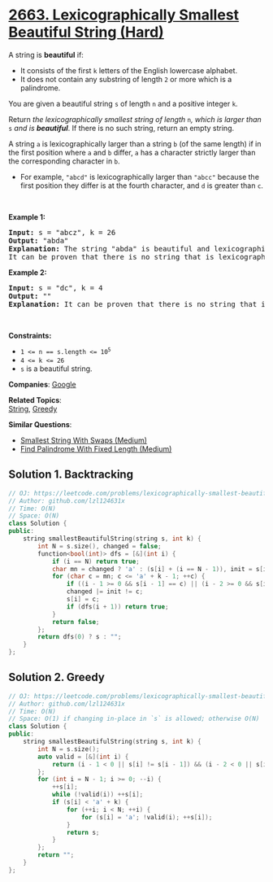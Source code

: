# [2663. Lexicographically Smallest Beautiful String (Hard)](https://leetcode.com/problems/lexicographically-smallest-beautiful-string)

<p>A string is <strong>beautiful</strong> if:</p>
<ul>
	<li>It consists of the first <code>k</code> letters of the English lowercase alphabet.</li>
	<li>It does not contain any substring of length <code>2</code> or more which is a palindrome.</li>
</ul>
<p>You are given a beautiful string <code>s</code> of length <code>n</code> and a positive integer <code>k</code>.</p>
<p>Return <em>the lexicographically smallest string of length </em><code>n</code><em>, which is larger than </em><code>s</code><em> and is <strong>beautiful</strong></em>. If there is no such string, return an empty string.</p>
<p>A string <code>a</code> is lexicographically larger than a string <code>b</code> (of the same length) if in the first position where <code>a</code> and <code>b</code> differ, <code>a</code> has a character strictly larger than the corresponding character in <code>b</code>.</p>
<ul>
	<li>For example, <code>"abcd"</code> is lexicographically larger than <code>"abcc"</code> because the first position they differ is at the fourth character, and <code>d</code> is greater than <code>c</code>.</li>
</ul>
<p>&nbsp;</p>
<p><strong class="example">Example 1:</strong></p>
<pre><strong>Input:</strong> s = "abcz", k = 26
<strong>Output:</strong> "abda"
<strong>Explanation:</strong> The string "abda" is beautiful and lexicographically larger than the string "abcz".
It can be proven that there is no string that is lexicographically larger than the string "abcz", beautiful, and lexicographically smaller than the string "abda".
</pre>
<p><strong class="example">Example 2:</strong></p>
<pre><strong>Input:</strong> s = "dc", k = 4
<strong>Output:</strong> ""
<strong>Explanation:</strong> It can be proven that there is no string that is lexicographically larger than the string "dc" and is beautiful.
</pre>
<p>&nbsp;</p>
<p><strong>Constraints:</strong></p>
<ul>
	<li><code>1 &lt;= n == s.length &lt;= 10<sup>5</sup></code></li>
	<li><code>4 &lt;= k &lt;= 26</code></li>
	<li><code>s</code> is a beautiful string.</li>
</ul>

**Companies**:
[Google](https://leetcode.com/company/google)

**Related Topics**:  
[String](https://leetcode.com/tag/string/), [Greedy](https://leetcode.com/tag/greedy/)

**Similar Questions**:
* [Smallest String With Swaps (Medium)](https://leetcode.com/problems/smallest-string-with-swaps/)
* [Find Palindrome With Fixed Length (Medium)](https://leetcode.com/problems/find-palindrome-with-fixed-length/)

## Solution 1. Backtracking

```cpp
// OJ: https://leetcode.com/problems/lexicographically-smallest-beautiful-string
// Author: github.com/lzl124631x
// Time: O(N)
// Space: O(N)
class Solution {
public:
    string smallestBeautifulString(string s, int k) {
        int N = s.size(), changed = false;
        function<bool(int)> dfs = [&](int i) {
            if (i == N) return true;
            char mn = changed ? 'a' : (s[i] + (i == N - 1)), init = s[i];
            for (char c = mn; c <= 'a' + k - 1; ++c) {
                if ((i - 1 >= 0 && s[i - 1] == c) || (i - 2 >= 0 && s[i - 2] == c)) continue;
                changed |= init != c;
                s[i] = c;
                if (dfs(i + 1)) return true;
            }
            return false;
        };
        return dfs(0) ? s : "";
    }
};
```

## Solution 2. Greedy

```cpp
// OJ: https://leetcode.com/problems/lexicographically-smallest-beautiful-string
// Author: github.com/lzl124631x
// Time: O(N)
// Space: O(1) if changing in-place in `s` is allowed; otherwise O(N)
class Solution {
public:
    string smallestBeautifulString(string s, int k) {
        int N = s.size();
        auto valid = [&](int i) {
            return (i - 1 < 0 || s[i] != s[i - 1]) && (i - 2 < 0 || s[i] != s[i - 2]);
        };
        for (int i = N - 1; i >= 0; --i) {
            ++s[i];
            while (!valid(i)) ++s[i];
            if (s[i] < 'a' + k) {
                for (++i; i < N; ++i) {
                    for (s[i] = 'a'; !valid(i); ++s[i]);
                }
                return s;
            }
        };
        return "";
    }
};
```